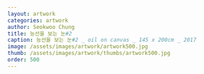 ```yaml
---
layout: artwork
categories: artwork
author: Seokwoo Chung
title: 능선을 보는 눈#2
caption: 능선을 보는 눈#2 _ oil on canvas _ 145 x 200cm _ 2017
image: /assets/images/artwork/artwork500.jpg
thumb: /assets/images/artwork/thumbs/artwork500.jpg
order: 500
---
```

